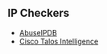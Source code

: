 ## IP Checkers
- [AbuseIPDB](https://www.abuseipdb.com/)
- [Cisco Talos Intelligence](https://talosintelligence.com/)